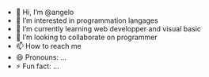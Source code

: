 - 👋 Hi, I’m @angelo
- 👀 I’m interested in programmation langages
- 🌱 I’m currently learning web developper and visual basic
- 💞️ I’m looking to collaborate on programmer
- 📫 How to reach me 
- 😄 Pronouns: ...
- ⚡ Fun fact: ...

<!---
angelo-96all/angelo-96all is a ✨ special ✨ repository because its `README.md` (this file) appears on your GitHub profile.
You can click the Preview link to take a look at your changes.
--->
